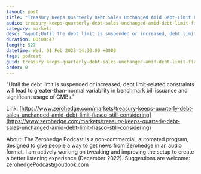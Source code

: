 ```yaml
---
layout: post
title: "Treasury Keeps Quarterly Debt Sales Unchanged Amid Debt-Limit Fiasco, Is Still Considering Buyback Program"
audio: treasury-keeps-quarterly-debt-sales-unchanged-amid-debt-limit-fiasco-still-considering-0
category: markets
desc: "&quot;Until the debt limit is suspended or increased, debt limit-related constraints will lead to greater-than-normal variability in benchmark bill issuance and significant usage of CMBs.&quot;"
duration: 00:08:47
length: 527
datetime: Wed, 01 Feb 2023 14:30:00 +0000
tags: podcast
guid: treasury-keeps-quarterly-debt-sales-unchanged-amid-debt-limit-fiasco-still-considering-0
order: 0
---
```

&quot;Until the debt limit is suspended or increased, debt limit-related constraints will lead to greater-than-normal variability in benchmark bill issuance and significant usage of CMBs.&quot;

Link: [https://www.zerohedge.com/markets/treasury-keeps-quarterly-debt-sales-unchanged-amid-debt-limit-fiasco-still-considering](https://www.zerohedge.com/markets/treasury-keeps-quarterly-debt-sales-unchanged-amid-debt-limit-fiasco-still-considering)

About: The Zerohedge Podcast is a non-commercial, automated program, designed to give people a way to get news from Zerohedge in an audio format.  I am actively working on tweaking and improving the setup to create a better listening experience (December 2022).  Suggestions are welcome: [zerohedgePodcast@outlook.com](mailto:zerohedgePodcast@outlook.com)